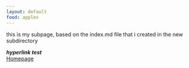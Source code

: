 ```yaml
---
layout: default
food: apples
---
```


this is my subpage, based on the index.md file that i created in the new subdirectory

***hyperlink test***  
[Homepage](/hellopages/)
